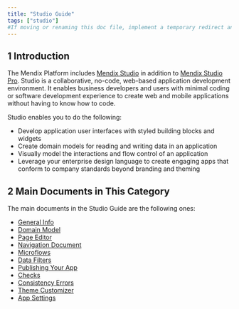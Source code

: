 ```yaml
---
title: "Studio Guide"
tags: ["studio"]
#If moving or renaming this doc file, implement a temporary redirect and let the respective team know they should update the URL in the product. See Mapping to Products for more details.
---
```


## 1 Introduction 

The Mendix Platform includes [Mendix Studio](general) in addition to [Mendix Studio Pro](/refguide/modeling). Studio is a collaborative, no-code, web-based application development environment. It enables business developers and users with minimal coding or software development experience to create web and mobile applications without having to know how to code.

Studio enables you to do the following: 

* Develop application user interfaces with styled building blocks and widgets
* Create domain models for reading and writing data in an application
* Visually model the interactions and flow control of an application
* Leverage your enterprise design language to create engaging apps that conform to company standards beyond branding and theming 

## 2 Main Documents in This Category

The main documents in the Studio Guide are the following ones:

* [General Info](general) 
* [Domain Model](domain-models)
* [Page Editor](page-editor)
* [Navigation Document](navigation)
* [Microflows](microflows)
* [Data Filters](filters)
* [Publishing Your App](publishing-app)
* [Checks](checks)
* [Consistency Errors](consistency-errors)
* [Theme Customizer](theme-customizer)
* [App Settings](app-settings)